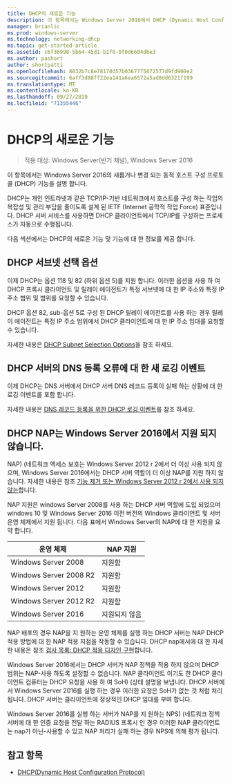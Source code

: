 ```yaml
---
title: DHCP의 새로운 기능
description: 이 항목에서는 Windows Server 2016에서 DHCP (Dynamic Host Configuration Protocol)의 새로운 기능에 대 한 개요를 제공 합니다.
manager: brianlic
ms.prod: windows-server
ms.technology: networking-dhcp
ms.topic: get-started-article
ms.assetid: c6f36998-5b64-45d1-b1f0-0f0d6604dbe3
ms.author: pashort
author: shortpatti
ms.openlocfilehash: 8032b7c8e78170d57b0367775672577d9fd900e2
ms.sourcegitcommit: 6aff3d88ff22ea141a6ea6572a5ad8dd6321f199
ms.translationtype: MT
ms.contentlocale: ko-KR
ms.lasthandoff: 09/27/2019
ms.locfileid: "71355446"
---
```

# <a name="whats-new-in-dhcp"></a>DHCP의 새로운 기능

>적용 대상: Windows Server(반기 채널), Windows Server 2016

이 항목에서는 Windows Server 2016의 새롭거나 변경 되는 동적 호스트 구성 프로토콜 (DHCP) 기능을 설명 합니다.
  
DHCP는 개인 인트라넷과 같은 TCP/IP\-기반 네트워크에서 호스트를 구성 하는 작업의 복잡성 및 관리 부담을 줄이도록 설계 된 IETF (Internet 공학적 작업 Force) 표준입니다. DHCP 서버 서비스를 사용하면 DHCP 클라이언트에서 TCP/IP를 구성하는 프로세스가 자동으로 수행됩니다.

다음 섹션에서는 DHCP의 새로운 기능 및 기능에 대 한 정보를 제공 합니다.

## <a name="dhcp-subnet-selection-options"></a>DHCP 서브넷 선택 옵션

이제 DHCP는 옵션 118 및 82 \(하위 옵션 5\)를 지원 합니다. 이러한 옵션을 사용 하 여 DHCP 프록시 클라이언트 및 릴레이 에이전트가 특정 서브넷에 대 한 IP 주소와 특정 IP 주소 범위 및 범위를 요청할 수 있습니다.


DHCP 옵션 82, sub\-옵션 5로 구성 된 DHCP 릴레이 에이전트를 사용 하는 경우 릴레이 에이전트는 특정 IP 주소 범위에서 DHCP 클라이언트에 대 한 IP 주소 임대를 요청할 수 있습니다.

자세한 내용은 [DHCP Subnet Selection Options](dhcp-subnet-options.md)을 참조 하세요.

## <a name="new-logging-events-for-dns-registration-failures-by-the-dhcp-server"></a>DHCP 서버의 DNS 등록 오류에 대 한 새 로깅 이벤트

이제 DHCP는 DNS 서버에서 DHCP 서버 DNS 레코드 등록이 실패 하는 상황에 대 한 로깅 이벤트를 포함 합니다.

자세한 내용은 [DNS 레코드 등록을 위한 DHCP 로깅 이벤트](dhcp-dns-events.md)를 참조 하세요.

## <a name="dhcp-nap-is-not-supported-in-windows-server-2016"></a>DHCP NAP는 Windows Server 2016에서 지원 되지 않습니다.

NAP\) \(네트워크 액세스 보호는 Windows Server 2012 r 2에서 더 이상 사용 되지 않으며, Windows Server 2016에서는 DHCP 서버 역할이 더 이상 NAP를 지원 하지 않습니다. 자세한 내용은 참조 [기능 제거 또는 Windows Server 2012 r 2에서 사용 되지 않는](https://technet.microsoft.com/library/dn303411.aspx)합니다.  
  
NAP 지원은 windows Server 2008를 사용 하는 DHCP 서버 역할에 도입 되었으며 windows 10 및 Windows Server 2016 이전 버전의 Windows 클라이언트 및 서버 운영 체제에서 지원 됩니다. 다음 표에서 Windows Server의 NAP에 대 한 지원을 요약 합니다.  
  
|운영 체제|NAP 지원|  
|--------------------|---------------|  
| Windows Server 2008 |지원함|  
| Windows Server 2008 R2 |지원함|  
| Windows Server 2012 |지원함|  
| Windows Server 2012 R2 |지원함|  
| Windows Server 2016|지원되지 않음|  
  
NAP 배포의 경우 NAP을 지 원하는 운영 체제를 실행 하는 DHCP 서버는 NAP DHCP 적용 방법에 대 한 NAP 적용 지점을 작동할 수 있습니다. DHCP nap에서에 대 한 자세한 내용은 참조 [검사 목록: DHCP 적용 디자인 구현](https://technet.microsoft.com/library/dd314186.aspx)합니다.  
  
Windows Server 2016에서는 DHCP 서버가 NAP 정책을 적용 하지 않으며 DHCP 범위는 NAP\-사용 하도록 설정할 수 없습니다. NAP 클라이언트 이기도 한 DHCP 클라이언트 컴퓨터는 DHCP 요청을 사용 하 여 SoH\) \(상태 설명을 보냅니다. DHCP 서버에서 Windows Server 2016를 실행 하는 경우 이러한 요청은 SoH가 없는 것 처럼 처리 됩니다. DHCP 서버는 클라이언트에 정상적인 DHCP 임대를 부여 합니다. 

Windows Server 2016를 실행 하는 서버가 NAP를 지 원하는 NPS\) \(네트워크 정책 서버에 대 한 인증 요청을 전달 하는 RADIUS 프록시 인 경우 이러한 NAP 클라이언트는 nap가 아닌\-사용할 수 있고 NAP 처리가 실패 하는 경우 NPS에 의해 평가 됩니다.
  
## <a name="see-also"></a>참고 항목  
  
-   [DHCP(Dynamic Host Configuration Protocol)](Dynamic-Host-Configuration-Protocol--DHCP-.md)  
  

